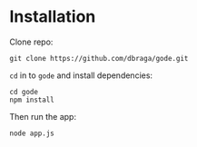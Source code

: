 # Installation

Clone repo:

    git clone https://github.com/dbraga/gode.git

`cd` in to `gode` and install dependencies:

    cd gode
    npm install

Then run the app:

    node app.js